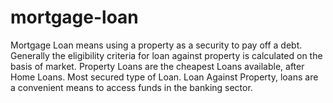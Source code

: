 # mortgage-loan
Mortgage Loan means using a property as a security to pay off a debt.  Generally the eligibility criteria for loan against property is calculated on the basis of market.  Property Loans are the cheapest Loans available, after Home Loans. Most secured type of Loan. Loan Against Property, loans are a convenient means to access funds in the banking sector.
